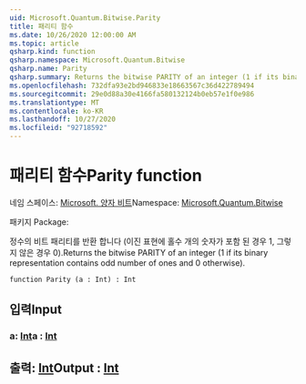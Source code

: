 ```yaml
---
uid: Microsoft.Quantum.Bitwise.Parity
title: 패리티 함수
ms.date: 10/26/2020 12:00:00 AM
ms.topic: article
qsharp.kind: function
qsharp.namespace: Microsoft.Quantum.Bitwise
qsharp.name: Parity
qsharp.summary: Returns the bitwise PARITY of an integer (1 if its binary representation contains odd number of ones and 0 otherwise).
ms.openlocfilehash: 732dfa93e2bd946833e18663567c36d422789494
ms.sourcegitcommit: 29e0d88a30e4166fa580132124b0eb57e1f0e986
ms.translationtype: MT
ms.contentlocale: ko-KR
ms.lasthandoff: 10/27/2020
ms.locfileid: "92718592"
---
```

# <a name="parity-function"></a><span data-ttu-id="827a0-102">패리티 함수</span><span class="sxs-lookup"><span data-stu-id="827a0-102">Parity function</span></span>

<span data-ttu-id="827a0-103">네임 스페이스: [Microsoft. 양자 비트](xref:Microsoft.Quantum.Bitwise)</span><span class="sxs-lookup"><span data-stu-id="827a0-103">Namespace: [Microsoft.Quantum.Bitwise](xref:Microsoft.Quantum.Bitwise)</span></span>

<span data-ttu-id="827a0-104">패키지 [](https://nuget.org/packages/)</span><span class="sxs-lookup"><span data-stu-id="827a0-104">Package: [](https://nuget.org/packages/)</span></span>


<span data-ttu-id="827a0-105">정수의 비트 패리티를 반환 합니다 (이진 표현에 홀수 개의 숫자가 포함 된 경우 1, 그렇지 않은 경우 0).</span><span class="sxs-lookup"><span data-stu-id="827a0-105">Returns the bitwise PARITY of an integer (1 if its binary representation contains odd number of ones and 0 otherwise).</span></span>

```qsharp
function Parity (a : Int) : Int
```


## <a name="input"></a><span data-ttu-id="827a0-106">입력</span><span class="sxs-lookup"><span data-stu-id="827a0-106">Input</span></span>

### <a name="a--int"></a><span data-ttu-id="827a0-107">a: [Int](xref:microsoft.quantum.lang-ref.int)</span><span class="sxs-lookup"><span data-stu-id="827a0-107">a : [Int](xref:microsoft.quantum.lang-ref.int)</span></span>





## <a name="output--int"></a><span data-ttu-id="827a0-108">출력: [Int](xref:microsoft.quantum.lang-ref.int)</span><span class="sxs-lookup"><span data-stu-id="827a0-108">Output : [Int](xref:microsoft.quantum.lang-ref.int)</span></span>


